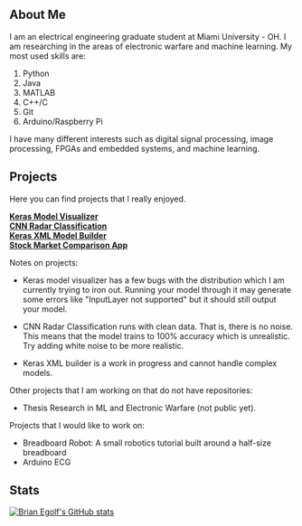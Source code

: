 ## About Me 

I am an electrical engineering graduate student at Miami University - OH. I am researching in the areas of electronic warfare and machine learning.
My most used skills are: 
  1. Python
  2. Java 
  3. MATLAB
  4. C++/C
  5. Git
  6. Arduino/Raspberry Pi

I have many different interests such as digital signal processing, image processing, FPGAs and embedded systems, and machine learning.

## Projects 
Here you can find projects that I really enjoyed. 

**[Keras Model Visualizer](https://github.com/egolfbr/keras_visualizer)**<br>
**[CNN Radar Classification](https://github.com/egolfbr/cnn-classifier)**<br>
**[Keras XML Model Builder](https://github.com/egolfbr/keras-xml-model-builder)**<br>
**[Stock Market Comparison App](https://github.com/egolfbr/stock_portfolio_comparison)**<br>

Notes on projects:

- Keras model visualizer has a few bugs with the distribution which I am currently trying to iron out. Running your model through it may generate some errors like "InputLayer not supported" but it should still output your model. 

- CNN Radar Classification runs with clean data. That is, there is no noise. This means that the model trains to 100% accuracy which is unrealistic. Try adding white noise to be more realistic. 

- Keras XML builder is a work in progress and cannot handle complex models. 

Other projects that I am working on that do not have repositories: 
- Thesis Research in ML and Electronic Warfare (not public yet).

Projects that I would like to work on: 
- Breadboard Robot: A small robotics tutorial built around a half-size breadboard
- Arduino ECG

## Stats
[![Brian Egolf's GitHub stats](https://github-readme-stats.vercel.app/api?username=egolfbr)](https://github.com/anuraghazra/github-readme-stats)


